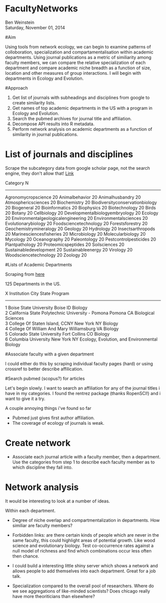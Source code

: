 # FacultyNetworks
Ben Weinstein  
Saturday, November 01, 2014  

#Aim

Using tools from network ecology, we can begin to examine patterns of colloboration, specialization and compartamentalisation within academic departments. Using journal publications as a metric of similiarity among faculty members, we can compare the relative specialization of each department and compare academic niche breadth as a function of size, location and other measures of group interactions. I will begin with departments in Ecology and Evolution.

#Approach

1. Get list of journals with subheadings and disciplines from google to create similarity lists.
2. Get names of top academic departments in the US with a program in Ecology and Evolution.
3. Search the pubmed archives for journal title and affiliation.
4. Decompose API results into R metadata.
5. Perform network analysis on academic departments as a function of similarity in journal publications.



# List of journals and disciplines

Scrape the subcategory data from google scholar page, not the search engine, they don't allow that!
[Link](http://scholar.google.com/citations?view_op=top_venues&hl=en&vq=bio)




Category                               N
-----------------------------------  ---
Agronomycropscience                   20
Animalbehavior                        20
Animalhusbandry                       20
Atmosphericsciences                   20
Biochemistry                          20
Biodiversityconservationbiology       20
Biogeneral                            20
Bioinformatics                        20
Biophysics                            20
Biotechnology                         20
Birds                                 20
Botany                                20
Cellbiology                           20
Developmentalbiologyembryology        20
Ecology                               20
Environmentalgeologicalengineering    20
Environmentalsciences                 20
Evolutionarybiology                   20
Foodsciencetechnology                 20
Forestsforestry                       20
Geochemistrymineralogy                20
Geology                               20
Hydrology                             20
Insectsarthropods                     20
Marinesciencesfisheries               20
Microbiology                          20
Molecularbiology                      20
Mycology                              20
Oceanography                          20
Paleontology                          20
Pestcontrolpesticides                 20
Plantpathology                        20
Proteomicspeptides                    20
Soilsciences                          20
Sustainabledevelopment                20
Sustainableenergy                     20
Virology                              20
Woodsciencetechnology                 20
Zoology                               20


#Lists of Academic Departments

Scraping from [here](http://www.nescent.org/eog/graduateprogdatabase.php?orderby=PhD&order=asc)

125 Departments in the US.




  X  Institution                                        City           State   Program                                       
---  -------------------------------------------------  -------------  ------  ----------------------------------------------
  1  Boise State University                             Boise          ID      Biology                                       
  2  California State Polytechnic University - Pomona   Pomona         CA      Biological Sciences                           
  3  College Of Staten Island, CCNY                     New York       NY      Biology                                       
  4  College Of William And Mary                        Williamsburg   VA      Biology                                       
  5  Colorado State University                          Fort Collins   CO      Biology                                       
  6  Columbia University                                New York       NY      Ecology, Evolution, and Environmental Biology 

#Associate faculty with a given department

I could either do this by scraping individual faculty pages (hard) or using crossref to better describe affilication.

#Search pubmed (scopus?) for articles

Let's begin slowly. I want to search an affiliation for any of the journal titles i have in my categories. I found the rentrez package (thanks RopenSCI!) and i want to give it a try. 



A couple annoying things i've found so far

* Pubmed just gives first author affiliation.
* The coverage of ecology of journals is weak.

# Create network

* Associate each journal article with a faculty member, then a department. Use the categories from step 1 to describe each faculty member as to which discipline they fall into. 

# Network analysis

It would be interesting to look at a number of ideas.

Within each department.

* Degree of niche overlap and compartmentalization in departments. How similiar are faculty members? 

* Forbidden links: are there certain kinds of people which are never in the same faculty, this could highlight areas of potential growth. Like wood science and evolutionary biology. Test co-occurrence rates against a null model of richness and find which combinations occur less often then chance.

* I could build a interesting little shiny server which shows a network and allows people to add themselves into each department. Great for a job talk.

* Specialization compared to the overall pool of researchers. Where do we see aggregations of like-minded scientists? Does chicago really have more theoriticians than elsewhere? 


